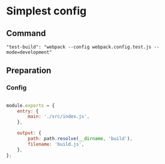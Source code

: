 # Simplest config

## Command

`"test-build": "webpack --config webpack.config.test.js --mode=development"`

## Preparation

### Config

```javascript

module.exports = {
    entry: {
        main: './src/index.js',
    },

    output: {
        path: path.resolve(__dirname, 'build'),
        filename: 'build.js',
    },
};

```


